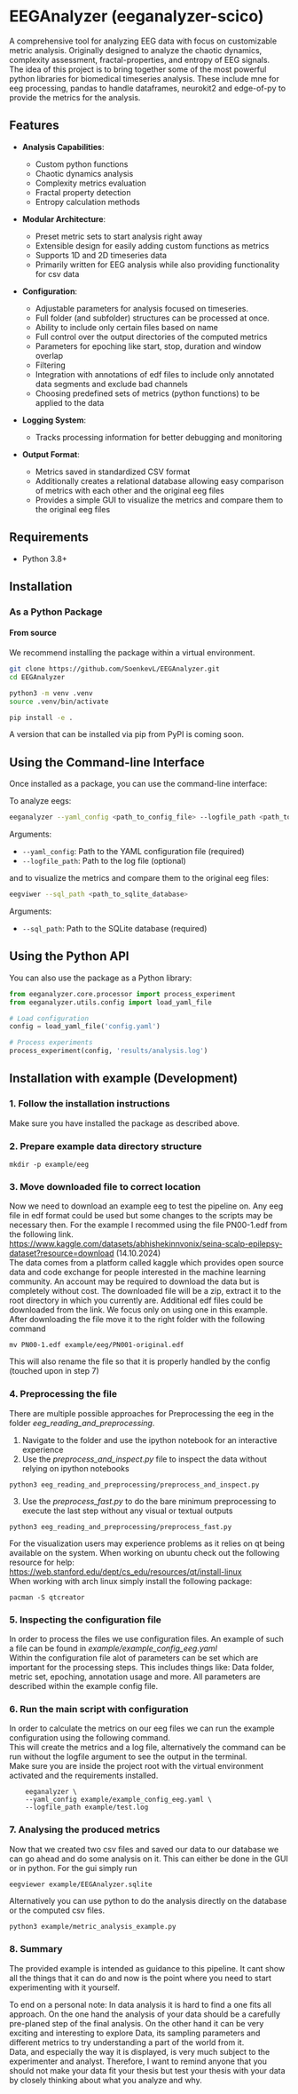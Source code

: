 # EEGAnalyzer (eeganalyzer-scico)

A comprehensive tool for analyzing EEG data with focus on customizable metric analysis. Originally designed to analyze the
chaotic dynamics, complexity assessment, fractal-properties, and entropy of EEG signals.  
The idea of this project is to bring together some of the most powerful python libraries for biomedical timeseries analysis. These
include mne for eeg processing, pandas to handle dataframes, neurokit2 and edge-of-py to provide the metrics for the analysis.

## Features

- **Analysis Capabilities**:
  - Custom python functions
  - Chaotic dynamics analysis
  - Complexity metrics evaluation
  - Fractal property detection
  - Entropy calculation methods

- **Modular Architecture**:
  - Preset metric sets to start analysis right away 
  - Extensible design for easily adding custom functions as metrics
  - Supports 1D and 2D timeseries data
  - Primarily written for EEG analysis while also providing functionality for csv data

- **Configuration**:
  - Adjustable parameters for analysis focused on timeseries.
  - Full folder (and subfolder) structures can be processed at once.
  - Ability to include only certain files based on name
  - Full control over the output directories of the computed metrics
  - Parameters for epoching like start, stop, duration and window overlap
  - Filtering
  - Integration with annotations of edf files to include only annotated data segments and exclude bad channels
  - Choosing predefined sets of metrics (python functions) to be applied to the data

- **Logging System**:
  - Tracks processing information for better debugging and monitoring

- **Output Format**:
  - Metrics saved in standardized CSV format
  - Additionally creates a relational database allowing easy comparison of metrics with each other and the original eeg files
  - Provides a simple GUI to visualize the metrics and compare them to the original eeg files

## Requirements
- Python 3.8+

## Installation

### As a Python Package

#### From source
We recommend installing the package within a virtual environment.
```bash
git clone https://github.com/SoenkevL/EEGAnalyzer.git
cd EEGAnalyzer
```
```bash
python3 -m venv .venv
source .venv/bin/activate
```
```bash
pip install -e .
```
A version that can be installed via pip from PyPI is coming soon.

## Using the Command-line Interface
Once installed as a package, you can use the command-line interface:

To analyze eegs:
```bash
eeganalyzer --yaml_config <path_to_config_file> --logfile_path <path_to_log_file>
```

Arguments:
- `--yaml_config`: Path to the YAML configuration file (required)
- `--logfile_path`: Path to the log file (optional)

and to visualize the metrics and compare them to the original eeg files:
```bash
eegviwer --sql_path <path_to_sqlite_database>
```
Arguments:
- `--sql_path`: Path to the SQLite database (required) 
## Using the Python API

You can also use the package as a Python library:

```python
from eeganalyzer.core.processor import process_experiment
from eeganalyzer.utils.config import load_yaml_file

# Load configuration
config = load_yaml_file('config.yaml')

# Process experiments
process_experiment(config, 'results/analysis.log')
```

## Installation with example (Development)
### 1. Follow the installation instructions
Make sure you have installed the package as described above.

### 2. Prepare example data directory structure

```
mkdir -p example/eeg
```

### 3. Move downloaded file to correct location

Now we need to download an example eeg to test the pipeline on.
Any eeg file in edf format could be used but some changes to the scripts may be necessary then.
For the example I recommed using the file PN00-1.edf from the following link.
https://www.kaggle.com/datasets/abhishekinnvonix/seina-scalp-epilepsy-dataset?resource=download (14.10.2024)  
The data comes from a platform called kaggle which provides open source data and code exchange for people interested
in the machine learning community. An account may be required to download the data but is completely without cost.
The downloaded file will be a zip, extract it to the root directory in which you currently are.
Additional edf files could be downloaded from the link. We focus only on using one in this example. \
After downloading the file move it to the right folder with the following command
```
mv PN00-1.edf example/eeg/PN001-original.edf
```

This will also rename the file so that it is properly handled by the config (touched upon in step 7)

### 4. Preprocessing the file

There are multiple possible approaches for Preprocessing the eeg in the folder *eeg_reading_and_preprocessing*.
1. Navigate to the folder and use the ipython notebook for an interactive experience
2. Use the *preprocess_and_inspect.py* file to inspect the data without relying on ipython notebooks
```
python3 eeg_reading_and_preprocessing/preprocess_and_inspect.py
```
3. Use the *preprocess_fast.py* to do the bare minimum preprocessing to execute the last step without any visual or textual outputs
```
python3 eeg_reading_and_preprocessing/preprocess_fast.py
```
For the visualization users may experience problems as it relies on qt being available on the system.
When working on ubuntu check out the following resource for help: https://web.stanford.edu/dept/cs_edu/resources/qt/install-linux \
When working with arch linux simply install the following package:
```
pacman -S qtcreator
```

### 5. Inspecting the configuration file

In order to process the files we use configuration files. An example of such a file can be found in
*example/example_config_eeg.yaml* \
Within the configuration file alot of parameters can be set which are important for the processing steps. This includes
things like: Data folder, metric set, epoching, annotation usage and more. All parameters are described within the
example config file.

### 6. Run the main script with configuration

In order to calculate the metrics on our eeg files we can run the example configuration using the following command.    
This will create the metrics and a log file, alternatively the command can be run without the logfile argument to see the output in the terminal.  
Make sure you are inside the project root with the virtual environment activated and the requirements installed.

```
    eeganalyzer \
    --yaml_config example/example_config_eeg.yaml \
    --logfile_path example/test.log
```

### 7. Analysing the produced metrics

Now that we created two csv files and saved our data to our database we can go ahead and do some analysis on it.
This can either be done in the GUI or in python.
For the gui simply run
```bash
eegviewer example/EEGAnalyzer.sqlite
```
Alternatively you can use python to do the analysis directly on the database or the computed csv files.
```
python3 example/metric_analysis_example.py
```
### 8. Summary

The provided example is intended as guidance to this pipeline. It cant show all the things that it can do and now is the point
where you need to start experimenting with it yourself.

To end on a personal note: In data analysis it is hard to find a one fits all approach. On the one hand the analysis of your data
should be a carefully pre-planed step of the final analysis. On the other hand it can be very exciting and interesting to
explore Data, its sampling parameters and different metrics to try understanding a part of the world from it.  
Data, and especially the way it is displayed, is very much subject to the experimenter and analyst.
Therefore, I want to remind anyone that you should not make your data fit your thesis but test your
thesis with your data by closely thinking about what you analyze and why. 
